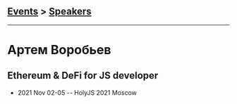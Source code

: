 ## [Events](../README.md) > [Speakers](../speakers.md)
---

# Артем Воробьев

## Ethereum &amp; DeFi for JS developer
- 2021 Nov 02-05 -- HolyJS 2021 Moscow    
